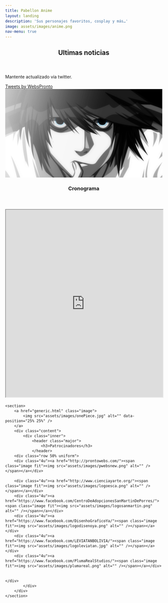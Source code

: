 ```yaml
---
title: Pabellon Anime
layout: landing
description: 'Sus personajes favoritos, cosplay y más…'
image: assets/images/anime.png
nav-menu: true
---
```


<!-- Main -->
<div id="main">

<!-- One -->
<section id="one">
	<div class="inner">
		<header class="major">
			<h2>Ultimas noticias</h2>
		</header>
				<p>Mantente actualizado via twitter.</p>
<a class="twitter-timeline" href="https://twitter.com/WebsPronto?ref_src=twsrc%5Etfw">Tweets by WebsPronto</a> <script async src="https://platform.twitter.com/widgets.js" charset="utf-8"></script> 	
	</div>
</section>

<!-- Two -->
<section id="two" class="spotlights">
	<section>
		<a href="generic.html" class="image">
			<img src="assets/images/L.png" alt="" data-position="center center" />
		</a>
		<div class="content">
			<!--<div class="inner">-->
				<header class="major">
					<h3>Cronograma</h3>
				</header>
				<!--<p>Revisa el cronograma de este pabellon.</p>-->
				<iframe width="100%" height="600px" src="https://docs.google.com/spreadsheets/d/e/2PACX-1vRf4-1ucQWxwQpV_Fu9jVk4Hr05K17qvSsXQwPjCtGORAh3Gg70JCW02HskAlAb6LXk1XLZqqUR5GJp/pubhtml?gid=0&amp;single=true&amp;widget=true&amp;headers=false"></iframe>
				<!-- <iframe width="100%" height="100%" src="https://docs.google.com/spreadsheets/d/e/2PACX-1vRk72JjOzSuNkcFQP73CR9B8RbYM_J1sS7DJU4ICGJwa9qUVWeFuXMN99vr-REsCfqoosydzsmXtIJH/pubhtml?widget=true&amp;headers=false"></iframe> -->
				<!--<ul class="actions">
					<li><a href="generic.html" class="button">Learn more</a></li>
				</ul>-->
			<!--</div>-->
		</div>
	</section>
	
	
	<section>
		<a href="generic.html" class="image">
			<img src="assets/images/onePiece.jpg" alt="" data-position="25% 25%" />
		</a>
		<div class="content">
			<div class="inner">
				<header class="major">
					<h3>Patrocinadores</h3>
				</header>
		<div class="row 50% uniform">
		<div class="4u"><a href="http://prontowebs.com/"><span class="image fit"><img src="assets/images/pwebsnew.png" alt="" /></span></a></div>		

		<div class="4u"><a href="http://www.cienciayarte.org/"><span class="image fit"><img src="assets/images/logoesca.png" alt="" /></span></a></div>		
		<div class="4u"><a href="https://www.facebook.com/CentroDeAdopcionesSanMartinDePorres/"><span class="image fit"><img src="assets/images/logosanmartin.png" alt="" /></span></a></div>	
		<div class="4u"><a href="https://www.facebook.com/DisenhoGraficoYa/"><span class="image fit"><img src="assets/images/logodisenoya.png" alt="" /></span></a></div>	
		<div class="4u"><a href="https://www.facebook.com/LEVIATANBOLIVIA/"><span class="image fit"><img src="assets/images/logoleviatan.jpg" alt="" /></span></a></div>	
		<div class="4u"><a href="https://www.facebook.com/PlumaRealStudios/"><span class="image fit"><img src="assets/images/plumareal.png" alt="" /></span></a></div>			
		

	</div>
			</div>
		</div>
	</section>
</section>

<!-- 
<section id="three">
	<div class="inner">
		<header class="major">
			<h2>Massa libero</h2>
		</header>
		<p>Nullam et orci eu lorem consequat tincidunt vivamus et sagittis libero. Mauris aliquet magna magna sed nunc rhoncus pharetra. Pellentesque condimentum sem. In efficitur ligula tate urna. Maecenas laoreet massa vel lacinia pellentesque lorem ipsum dolor. Nullam et orci eu lorem consequat tincidunt. Vivamus et sagittis libero. Mauris aliquet magna magna sed nunc rhoncus amet pharetra et feugiat tempus.</p>
		<ul class="actions">
			<li><a href="generic.html" class="button next">Get Started</a></li>
		</ul>
	</div>
</section>
Three -->
</div>
